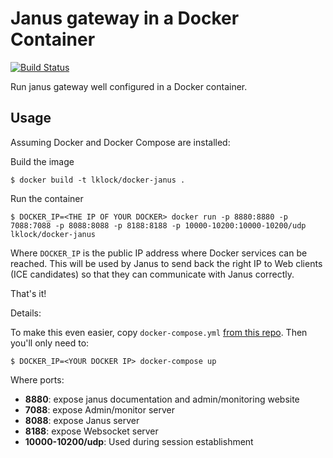 # Janus gateway in a Docker Container

[![Build Status](https://travis-ci.org/lklock/docker-janus-gateway.svg?branch=mach10)](https://travis-ci.org/lklock/docker-janus-gateway)

Run janus gateway well configured in a Docker container.

## Usage

Assuming Docker and Docker Compose are installed:

Build the image

```shell
$ docker build -t lklock/docker-janus .
```

Run the container

```shell
$ DOCKER_IP=<THE IP OF YOUR DOCKER> docker run -p 8880:8880 -p 7088:7088 -p 8088:8088 -p 8188:8188 -p 10000-10200:10000-10200/udp lklock/docker-janus
```

Where `DOCKER_IP` is the public IP address where Docker services can be reached. This will be used by Janus to send back the right IP to Web clients (ICE candidates) so that they can communicate with Janus correctly.

That's it!

Details:

To make this even easier, copy `docker-compose.yml` [from this repo](https://github.com/lklock/docker-janus-gateway/blob/master/docker-compose.yml). Then you'll only need to:

```shell
$ DOCKER_IP=<YOUR DOCKER IP> docker-compose up
```

Where ports:
  - **8880**: expose janus documentation and admin/monitoring website
  - **7088**: expose Admin/monitor server
  - **8088**: expose Janus server
  - **8188**: expose Websocket server
  - **10000-10200/udp**: Used during session establishment

